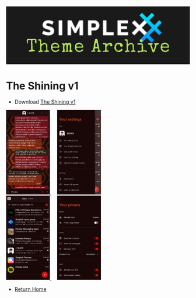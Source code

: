 ![SxC Theme Archive Banner](../resources/SxC_themeBanner06.jpg)

# The Shining v1

* Download [The Shining v1](../themes/SxC_The_Shining-v1.theme)

<a href="../screenshots/SxC_The_Shining-v101.jpg" target="_blank">
	<img src="../screenshots/SxC_The_Shining-v101.jpg" width="120">
</a>&nbsp;&nbsp;&nbsp;
<a href="../screenshots/SxC_The_Shining-v102.jpg" target="_blank">
	<img src="../screenshots/SxC_The_Shining-v102.jpg" width="120">
</a>
<br>
<a href="../screenshots/SxC_The_Shining-v103.jpg" target="_blank">
	<img src="../screenshots/SxC_The_Shining-v103.jpg" width="120">
</a>&nbsp;&nbsp;&nbsp;
<a href="../screenshots/SxC_The_Shining-v104.jpg" target="_blank">
	<img src="../screenshots/SxC_The_Shining-v104.jpg" width="120">
</a>

* [Return Home](../)